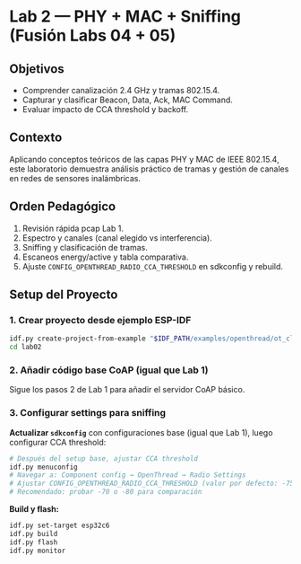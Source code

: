# Lab 2 — PHY + MAC + Sniffing (Fusión Labs 04 + 05)

## Objetivos
- Comprender canalización 2.4 GHz y tramas 802.15.4.
- Capturar y clasificar Beacon, Data, Ack, MAC Command.
- Evaluar impacto de CCA threshold y backoff.

## Contexto
Aplicando conceptos teóricos de las capas PHY y MAC de IEEE 802.15.4, este laboratorio demuestra análisis práctico de tramas y gestión de canales en redes de sensores inalámbricas.

## Orden Pedagógico
1. Revisión rápida pcap Lab 1.
2. Espectro y canales (canal elegido vs interferencia).
3. Sniffing y clasificación de tramas.
4. Escaneos energy/active y tabla comparativa.
5. Ajuste `CONFIG_OPENTHREAD_RADIO_CCA_THRESHOLD` en sdkconfig y rebuild.

## Setup del Proyecto

### 1. Crear proyecto desde ejemplo ESP-IDF
```bash
idf.py create-project-from-example "$IDF_PATH/examples/openthread/ot_cli" lab02
cd lab02
```

### 2. Añadir código base CoAP (igual que Lab 1)
Sigue los pasos 2 de Lab 1 para añadir el servidor CoAP básico.

### 3. Configurar settings para sniffing

**Actualizar `sdkconfig`** con configuraciones base (igual que Lab 1), luego configurar CCA threshold:
```bash
# Después del setup base, ajustar CCA threshold
idf.py menuconfig
# Navegar a: Component config → OpenThread → Radio Settings
# Ajustar CONFIG_OPENTHREAD_RADIO_CCA_THRESHOLD (valor por defecto: -75 dBm)
# Recomendado: probar -70 o -80 para comparación
```

**Build y flash:**
```bash
idf.py set-target esp32c6
idf.py build
idf.py flash
idf.py monitor
```
